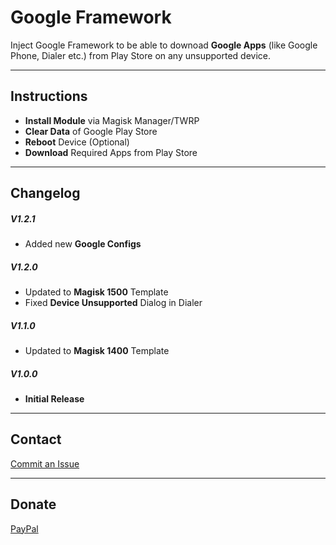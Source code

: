 # Google Framework

Inject Google Framework to be able to downoad __Google Apps__ (like Google Phone, Dialer etc.) from Play Store on any unsupported device.

---

## Instructions ##

* __Install Module__ via Magisk Manager/TWRP
* __Clear Data__ of Google Play Store
* __Reboot__ Device (Optional)
* __Download__ Required Apps from Play Store

---

## Changelog ##

##### V1.2.1 #####
* Added new __Google Configs__

##### V1.2.0 #####
* Updated to __Magisk 1500__ Template
* Fixed __Device Unsupported__ Dialog in Dialer

##### V1.1.0 #####
* Updated to __Magisk 1400__ Template

##### V1.0.0 #####
* __Initial Release__

---

## Contact ##
<a href="https://github.com/Magisk-Modules-Repo/google-framework-magisk/issues">Commit an Issue</a>

---

## Donate ##
<a href="https://paypal.me/pinto165">PayPal</a>
